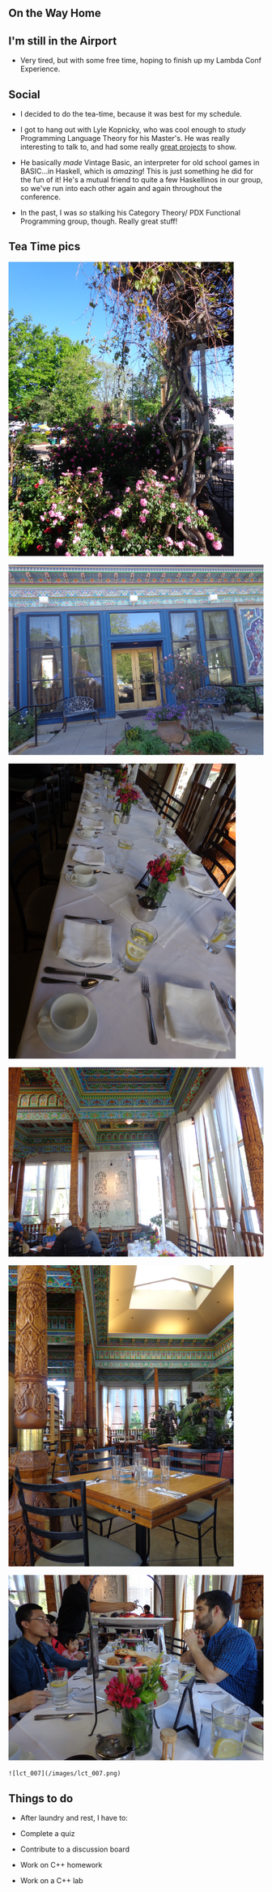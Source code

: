 ## On the Way Home

## I'm still in the Airport

- Very tired, but with some free time, hoping to finish up 
  my Lambda Conf Experience.
  
## Social

- I decided to do the tea-time, because it was best for my schedule.

- I got to hang out with Lyle Kopnicky, who was cool enough 
  to *study* Programming Language Theory for his Master's. 
  He was really interesting to talk to, and had some really [great
  projects](http://www.vintage-basic.net/games.html) to show.
  
- He basically *made* Vintage Basic, an interpreter
  for old school games in BASIC...in Haskell, which is *amazing*! 
  This is just something he did for the fun of it!
  He's a mutual friend to quite a few 
  Haskellinos in our group, so we've run into each other
  again and again throughout the conference.
  
- In the past, I was *so* stalking his Category Theory/
  PDX Functional Programming group, though. Really great stuff!
  
## Tea Time pics

   ![lct_001](/images/lct_001.png)
   
   ![lct_002](/images/lct_002.png)
   
   ![lct_003](/images/lct_003.png)
   
   ![lct_004](/images/lct_004.png)
    
   ![lct_005](/images/lct_005.png)
   
   ![lct_006](/images/lct_006.png)
   
    ![lct_007](/images/lct_007.png)
    
    
## Things to do 

- After laundry and rest, 
  I have to: 
  
- Complete a quiz
  
- Contribute to a discussion board
  
- Work on C++ homework
  
- Work on a C++ lab
  
  
